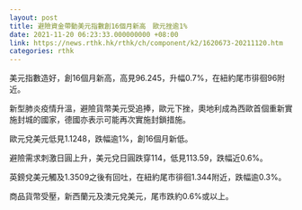 ```yaml
---
layout: post
title: 避險資金帶動美元指數創16個月新高　歐元挫逾1%
date: 2021-11-20 06:23:33.000000000 +08:00
link: https://news.rthk.hk/rthk/ch/component/k2/1620673-20211120.htm
categories: rthk
---
```


美元指數造好，創16個月新高，高見96.245，升幅0.7%，在紐約尾市徘徊96附近。

新型肺炎疫情升溫，避險貨幣美元受追捧，歐元下挫，奧地利成為西歐首個重新實施封城的國家，德國亦表示可能再次實施封鎖措施。

歐元兌美元低見1.1248，跌幅逾1%，創16個月新低。

避險需求刺激日圓上升，美元兌日圓跌穿114，低見113.59，跌幅近0.6%。

英鎊兌美元觸及1.3509之後有回吐，在紐約尾市徘徊1.344附近，跌幅逾0.3%。

商品貨幣受壓，新西蘭元及澳元兌美元，尾市跌約0.6%或以上。
